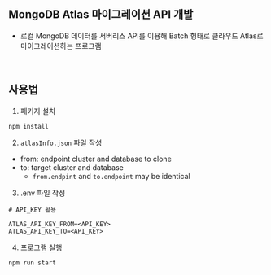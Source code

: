 ## MongoDB Atlas 마이그레이션 API 개발
- 로컬 MongoDB 데이터를 서버리스 API를 이용해 Batch 형태로 클라우드 Atlas로 마이그레이션하는 프로그램

<br />

## 사용법

1. 패키지 설치
```terminal
npm install
```

2. `atlasInfo.json` 파일 작성
- from: endpoint cluster and database to clone
- to: target cluster and database
  - `from.endpint` and `to.endpoint` may be identical


3. .env 파일 작성
```terminal
# API_KEY 활용

ATLAS_API_KEY_FROM=<API_KEY>
ATLAS_API_KEY_TO=<API_KEY>
```

4. 프로그램 실행
```terminal
npm run start
```

